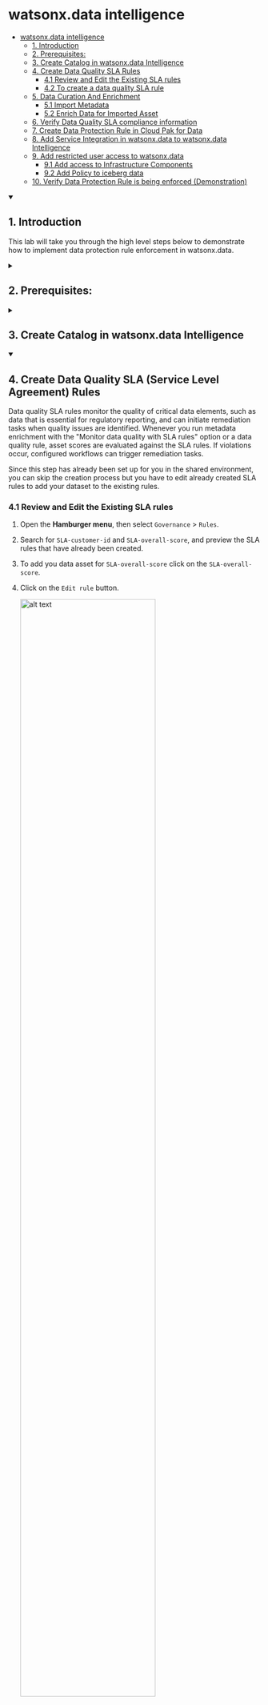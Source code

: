 # watsonx.data intelligence

- [watsonx.data intelligence](#watsonxdata-intelligence)
  - [1. Introduction](#1-introduction)
  - [2. Prerequisites:](#2-prerequisites)
  - [3. Create Catalog in watsonx.data Intelligence](#3-create-catalog-in-watsonxdata-intelligence)
  - [4. Create Data Quality SLA Rules](#4-create-data-quality-sla-rules)
    - [4.1 Review and Edit the Existing SLA rules](#41-review-and-edit-the-existing-sla-rules)
    - [4.2 To create a data quality SLA rule](#42-to-create-a-data-quality-sla-rule-if-needed-in-the-future)
  - [5. Data Curation And Enrichment](#5-data-curation-and-enrichment)
    - [5.1 Import Metadata](#51-import-metadata)
    - [5.2 Enrich Data for Imported Asset](#52-enrich-data-for-imported-asset)
  - [6. Verify Data Quality SLA compliance information](#6-verify-data-quality-sla-compliance-information)
  - [7. Create Data Protection Rule in Cloud Pak for Data](#7-create-data-protection-rule-in-cloud-pak-for-data)
  - [8. Add Service Integration in watsonx.data to watsonx.data Intelligence](#8-add-service-integration-in-watsonxdata-to-watsonxdata-intelligence)
  - [9. Add restricted user access to watsonx.data](#9-add-restricted-user-access-to-watsonxdata)
    - [9.1 Add access to Infrastructure Components](#91-add-access-to-infrastructure-components)
    - [9.2 Add Policy to iceberg data](#92-add-policy-to-iceberg-data)
  - [10. Verify Data Protection Rule is being enforced (Demonstration)](#10-verify-data-protection-rule-is-being-enforced-demonstration)

<details open id="1-introduction">
<summary><h2>1. Introduction</h2></summary>

This lab will take you through the high level steps below to demonstrate how to implement data protection rule enforcement in watsonx.data.
</details>

<details id="2-prerequisites">
<summary><h2>2. Prerequisites:</h2></summary>

- <strong>Note:</strong> The instructor had already created Enablement Catalog, imported business glossary and created data protection rules.

**Access watsonx.data Intelligence service**

[Service](https://dataplatform.cloud.ibm.com/home2?context=cpdaas)

</details>

<details id="3-create-catalog-in-watsonxdata-intelligence">
<summary><h2>3. Create Catalog in watsonx.data Intelligence</h2></summary>

<strong>⚠️ Warning:</strong> For the enablement session, the catalog has been created for you and will be shared by all students. For this reason, it's important that the connections and assets that we add in the lab are uniquely named.

The Catalog is the place where we will make watson.data connections and
data assets available to the business users.

When creating a catalog it's required to enable the option to `Enforce data protection and data location rules` if data protection rules will be used between the two services

<img src="./attachments/image6.png" alt="alt text" width="100%"><br>

For the enablement, the catalog has been created for you and will be shared by all students. For this reason, it's important that the connections and assets that we add in the lab are uniquely named.

We will do this by prefixing `FirstInitial+Lastname` for content we add to the catalog.

</details>

<details open id="4-create-data-quality-sla-rules">
<summary><h2>4. Create Data Quality SLA (Service Level Agreement) Rules</h2></summary>

Data quality SLA rules monitor the quality of critical data elements, such as data that is essential for regulatory reporting, and can initiate remediation tasks when quality issues are identified. Whenever you run metadata enrichment with the "Monitor data quality with SLA rules" option or a data quality rule, asset scores are evaluated against the SLA rules. If violations occur, configured workflows can trigger remediation tasks.

Since this step has already been set up for you in the shared environment, you can skip the creation process but you have to edit already created SLA rules to add your dataset to the existing rules.

<h3 id="41-review-and-edit-the-existing-sla-rules">4.1 Review and Edit the Existing SLA rules</h3>

1. Open the **Hamburger menu**, then select `Governance` > `Rules`.
2. Search for `SLA-customer-id` and `SLA-overall-score`, and preview the SLA rules that have already been created.
3. To add you data asset for `SLA-overall-score` click on the `SLA-overall-score`.
4. Click on the `Edit rule` button.

   <img src="./attachments/edit_sla1.png" alt="alt text" width="75%"><br>

5. Click `Next`

   <img src="./attachments/edit_sla2.png" alt="alt text" width="75%"><br>

6. In the field next to `Any data asset` add you asset name after entering comma.

   <img src="./attachments/edit_sla3.png" alt="alt text" width="75%"><br>

7. Click `update` button

<h3 id="42-to-create-a-data-quality-sla-rule-if-needed-in-the-future">4.2 To create a data quality SLA rule (if needed in the future)</h3>

- From the **Hamburger menu**, select `Governance` > `Rules` and click `Add rule` > `New data quality SLA rule`.

  <img src="./attachments/sla1.png" alt="alt text" width="75%"><br>

- Provide a rule name. Optionally, provide a description of what the rule does in the **Business definition** field. In this case, we will create an SLA rule for the `customer_id` column.

  <img src="./attachments/sla2.png" alt="alt text" width="75%"><br>

- Under **Asset selection**, choose `with one of the names` for `Any Data Asset`, then type `customer_id` in the asset name field and press **Enter**.
- Click on the **Add data quality criteria +** button.

  <img src="./attachments/sla3.png" alt="alt text" width="75%"><br>

- For **must have a**, select `overall data quality score`. For **equal to or greater than**, type `100`.
- Under **Action if any condition is not met**, click on the **select** button.

  <img src="./attachments/sla4.png" alt="alt text" width="75%"><br>

- From the **Remediation action configurations**, select `Data Quality SLA Rule Remediation`.

  <img src="./attachments/sla5.png" alt="alt text" width="75%"><br>

- Click **Create** to finalize the rule.

  <img src="./attachments/sla6.png" alt="alt text" width="75%"><br>

**Note**: Data quality SLA rules are essential for maintaining the integrity of critical data. They ensure that data quality issues are identified and addressed promptly through remediation workflows.

</details>

<details open id="5-data-curation-and-enrichment">
<summary><h2>5. Data Curation And Enrichment</h2></summary>

As mentioned above, for this lab, the instructor has already defined business vocabulary along with a set of published governance artifacts.

Now the data curation process can begin.

Data curation is the process of discovering and adding data assets to a project or a catalog, enriching them by assigning classifications, data classes, and business terms, and analyzing and improving the quality of the data.

Curation can be a very labor intensive and time consuming process, and for a lot of organizations, it's mostly done manually where data assets are curated one at a time. Advanced data curation, which is included with the Data Governance component of watsonx.data intelligence, and what will be used in this lab, is primarily an automated process where many of the curation tasks are completed automatically for multiple data assets simultaneously.

Depending on the curation tasks performed, the curation of the data assets can happen in a project, a catalog, or both, before the data is ready for use by data consumers. This lab will perfom the curation process in the project.

<h3 id="51-import-metadata">5.1 Import Metadata</h3>

**Choose your project**

- From the Hamburger menu, select `Projects`, `View all Projects`.
- Select the project which has your name as the suffix.

**Creating Metadata Import**

In this step, you will create the Metadata Import to import the Customer data asset from the Watsonx.Data's connection into the project.

- In order to create Metadata Import, click on `New Asset`.

  <img src="./attachments/MDI_New_asset.png" alt="alt text" width="75%"><br>

- Select the <Strong>Prepare data</Strong> goal from the menu on the left.

- Select the <Strong>Import metadata</Strong> for data assets task.

  <img src="./attachments/MDI_Import_MetaData.png" alt="alt text" width="75%"><br>

- Enter the name `customer_table_YourFirstnameLast3LettersLastName_MDI` and click `Next`.

  <img src="./attachments/MDI_Name.png" alt="alt text" width="75%"><br>

- Select the checkbox for the <Strong>Import asset metadata</Strong> and click `Next`.

  <img src="./attachments/MDI_Assest_Metadata.png" alt="alt text" width="75%"><br>

- Click on `Select` for `Connection`.

  <img src="./attachments/MDI_Connection.png" alt="alt text" width="75%"><br>

- Choose `ATT_Enablement_watsonx_data_presto` connection and click `Select`.

  <img src="./attachments/MDI_Select_Connection.png" alt="alt text" width="75%"><br>

- Click on `Select` under `Scope` Section.

  <img src="./attachments/MDI_Scope.png" alt="alt text" width="75%"><br>

- Select the `Select Assets` menu item.

  <img src="./attachments/MDI_Select_Assets.png" alt="alt text" width="75%"><br>

- Click on the arrow next to `postgres_catalog`.

  <img src="./attachments/MDI_postgres_catalog.png" alt="alt text" width="75%"><br>

- Click on the arrow next to `bankdemo`.

  <img src="./attachments/MDI_bank_Demo.png" alt="alt text" width="75%"><br>

- Click on `customers_table`and click `Select`.

  <img src="./attachments/MDI_customers_table.png" alt="alt text" width="75%"><br>

- Click `Next`

  <img src="./attachments/MDI_Source_Next.png" alt="alt text" width="75%"><br>

- Click `Next`

  <img src="./attachments/MDI_Job_next.png" alt="alt text" width="75%"><br>

- Click `Next`

  <img src="./attachments/MDI_Advanced_Next.png" alt="alt text" width="75%"><br>

  Take a minute to review the import before creating it. The Source and scope is importing 1 data asset from the watsonx.data presto connection into this project as the target and the import will be run after creation.

- Click `Create`

  <img src="./attachments/MDI_Review_Create.png" alt="alt text" width="75%"><br>

  The import process should run quickly. In a few seconds, the import process will begin adding the data assets selected in the import to the Imported assets list. To update the results, click on the Refresh button at the top of the page.

  When the import is complete, a message will appear at the top of the page: Metadata import complete. 1 assets were processed successfully. The data asset will appear in the Imported assets list and is now added to the project.

<h3 id="52-enrich-data-for-imported-asset">5.2 Enrich Data for Imported Asset</h3>

This section uses the Data Governance automated Metadata enrichment tool to enrich the data assets that were discovered and imported during the Metadata import processes that was just completed. Metadata imports can be used as input into Metadata enrichment processes to automatically profile the data, analyze and assess data quality, and assign data classifications and business terms by leveraging governance artifacts defined in the business glossary.

This is where all the work that was done up front building out a complete, meaningful, and cross-referenced business glossary, to establish a business ready governance foundation, pays dividends. Metadata enrichment can now leverage the data classes and business terms and automatically assign them and make suggestions during the metadata enrichment process. This saves organizations a tremendous amount of time and resources by alleviating the manual effort that would have been involved to accomplish the same result.

**Set Enrichment Options**

- Set Enrichment Options by clicking `Manage` tab in your project. Then choose `Metadata enrichment`, and scroll down to Term assignment methods and select:

  - Machine learning (A machine learning model is used to assign terms.)
  - Data-class-based assignments (Terms are assigned based on the data class assignment for a column)
  - Name matching (Terms are assigned based on the similarity between a term and the name of the asset or column.)
  - Gen AI based term assignment (Semantic Enrichment) With Gen AI based term assigment, domain-specific business terms are assigned and suggested by using the slate.30m.semantic-automation.c2c model. The model takes into account names and descriptions of assets and columns, and semantically matches terms with that metadata, assigning terms even if they aren't exact matches.

  <img src="./attachments/enrichmentoptions.png" alt="alt text" width="75%"><br>

**Create Metadata Enrichment Job**

- Switch back to the `Assets` Tab
- Select `New Asset`
- Select `Enrich data assets with metadata`
- Enter Name: `Customer MDE` and select `Next`
- If prompted to generate API key click `Generate key` to generate.

  <img src="./attachments/mda_apikey.png" alt="alt text" width="75%"><br>

- Select `Select data from project`
- Under Asset types, select `Metadata import`, choose the Metadata Import you created in the previous step, select the data asset under it by clicking the checkbox and `Select`

  <img src="./attachments/selectdataasset.png" alt="alt text" width="75%"><br>

- Your asset should be selected. Select `Next`
- Set Enrichment Objectives by enabling the following options:

  - Profile Data
  - Expand Metadata
  - Assign terms and classifications
  - Identify data quality checks
  - Run data quality analysis
  - Monitor Data quality with SLA rules

  <img src="./attachments/new-enrichment.png" alt="alt text" width="75%"><br>

  - Scroll down, Select `Select categories + `
  - Select [uncategorized] and `Customer Information` and `Select`

  <img src="./attachments/selectcategories.png" alt="alt text" width="75%"><br>

- Keep defaults for Sampling, Schedule enrichment Job and click `Next`

  <img src="./attachments/sampling.png" alt="alt text" width="75%"><br>

- Keep defaults to run the job now and click `Next`

  <img src="./attachments/schedulejob.png" alt="alt text" width="75%"><br>

- Enrichment options will be displayed. Select `Create` to start job

  <img src="./attachments/confirmenrich.png" alt="alt text" width="75%"><br>

The Data Scope will be analyzing one data asset imported from watsonx.data with an enrichment objective to Profile the data, analyze quality and assign terms across 2 categories using the Basic sampling method.

The enrichment process will take approximately 2-3 minutes to complete.
The status will change from `Not analyzed` to `In progress` to `Finished`.

**Review Enrichment Results**

Based on the enrichment scope and objectives, the Metadata enrichment tool automatically profiled the data, analyzed and assessed data quality, assigned and suggested business terms, and assigned data classes to all columns for the data assets included in the metadata enrichment job.

As the data steward, you will now review the proposed enrichment before publishing to the catalog for others to consume.

- Select the `Refresh` button to show the metadata enrichment or optionally browse to it: Select the `Project-Name` , Select the `Assets` tab and select `MDE`
- Go to the Columns tab

  <img src="./attachments/refresh.png" alt="alt text" width="75%"><br>

The table now has metadata!

<img src="./attachments/metadata.png" alt="alt text" width="75%"><br>

**Verify and Accept Suggested Descriptions**

AI can automatically generate **column descriptions** based on metadata and content patterns. These suggestions are indicated by an **AI** icon next to the description field.

- Review the **AI-suggested descriptions** for each column.
  You will see an **AI** icon next to any description that was generated by AI.

<img src="./attachments/description.png" alt="Description" width="100%"><br>

- Once you have verified the generated description, click the **AI** button and then click the **tick mark** (✔) next to the generated description to accept it.

<img src="./attachments/verify_description.png" alt="verify_description" width="100%"><br>

- After accepting, the description will move from the **Suggested description** section to the main **Description** field.

<img src="./attachments/verify_description2.png" alt="verify_description" width="100%"><br>

**Verify and Manually Assign Business Terms (if not suggested)**

Where watsonx.data intelligence met confidence thresholds, it automatically assigned business terms, data classes, and classifications.
When the model fails to meet the enrichment threshold set, it will make a suggestion (in purple). Let's explore

<img src="./attachments/suggestion.png" alt="alt text" width="75%"><br>

> **Note:**
> If a business term is **already assigned** to a column, **skip it** and select another column **that does not have a business term assigned** to complete this step.

- Click on the purple **`1 suggested`** bubble next to a column (for example, `risk_score`) that **does not already have a business term assigned**.
- Select the **Governance** tab on the right side and review the suggestion.
- Click the **Assign** button to accept the suggested business term.

  <img src="./attachments/risk-score.png" alt="alt text" width="75%"><br>

In the case where there may be ambiguity in the business term, the model may not make a suggestion.

- Hover over the **Business Term** column for a field (for example, `Address`) that **does not already have a business term** and select **View more**.
- Select the `Governance` tab on the right side and select the `+` button

  <img src="./attachments/address.png" alt="alt text" width="75%"><br>

- In the search bar, type `address`
- Select `Work Address` and `Assign`

  <img src="./attachments/assignworkaddr.png" alt="alt text" width="75%"><br>

A data steward would continue and assign values for all columns, but in the interest of time we are going to focus on what's needed to protect the data in the `SSN` and `Email Address` columns.

Now take a moment to explore the `Data Class` and `Classifications` metadata attributes that were assigned/suggested.

**Verify Data Classes**

Data protection rules require a criteria for the rule to fire on and can include user attributes and data asset properties.
For our lab, we are going to use the `Data class` attribute to classify the content in the columns to be protected.

- On the `SSN` row, review the assigned `Data Class` and set it to `US Social Security Number` if it was not automatically assigned.

<img src="./attachments/dataclasses1.png" alt="alt text" width="100%"><br>

- Optionally review and the `Classifications` and set to `Sensitive Personal Information`.

<img src="./attachments/dataclasses2.png" alt="alt text" width="100%"><br>

- On the `email` row, review the assigned `Data Class` and set it to `Email Address` if it was not automatically assigned.

<img src="./attachments/dataclasses3.png" alt="alt text" width="100%"><br>

- Optionally review and the `Classifications` and set to ` Personally Identifiable Information`.

Once you have verified the **Description**, **Business Terms**, **Data Class**, and **Classification** for each column:

- Click on the **three dots (⋮)** at the end of the row.
- Select the **Mark as reviewed** option.

This indicates that the **data steward** has verified and approved the information for that column.

<img src="./attachments/reviewed.png" alt="Mark as Reviewed" width="100%"><br>

When you are happy that your data is now properly identified and ready to be governed, you can add the enriched version back to the catalog

**Add Enriched data back to the Catalog**

- Navigate back to the asset view by clicking on the Asset tab

  <img src="./attachments/returntoasset.png" alt="alt text" width="25%"><br>

- Tick the checkbox next to the Data asset and click `Publish` in the blue bar

<img src="./attachments/publish.png" alt="alt text" width="75%"><br>

- Select the `ATT_CDO_Control_Plane_Enablement_Catalog` and select `Next`

<img src="./attachments/publish2.png" alt="alt text" width="75%"><br>

- On Review Assets Page, select `Publish`
- This will take a few minutes and when finished you will see a message `Publish completed 1 asset has been published to Bootcamp Catalog`

</details>

<details id="6-verify-data-quality-sla-compliance-information">
<summary><h2>6. Verify Data Quality SLA compliance information</h2></summary>

Earlier in this lab, we reviewed how to create **SLA rules** to monitor data quality. Now, let's verify the **SLA compliance information** for our enriched dataset.

- From the **Projects** page, open the project you created earlier.
- Under the **All assets** section, click on your table (for example, `jwales-customers-table`).

<img src="./attachments/slaverify1.png" alt="alt text" width="75%"><br>

- Navigate to the **Data Quality** tab.

<img src="./attachments/slaverify2.png" alt="alt text" width="75%"><br>

- Scroll down to the **SLA rule compliance and remediation** section. Here, you can review the SLA rules that have been automatically associated with your dataset.
- Click on the `SLA-overall-score` rule to view detailed insights, including the **Expected score**, **Current score**, and any **Deviation** from the expected SLA criteria.

<img src="./attachments/slaverify3.png" alt="alt text" width="75%"><br>

This step helps ensure that your data meets the established quality standards and that any violations can be identified and addressed through predefined remediation actions.

- From the Hamburger menu, select `Catalogs`, `View all Catalogs`
- Select the `Bootcamp Catalog` and verify the changes.

Before

<img src="./attachments/nometadata.png" alt="alt text" width="75%"><br>

After

<img src="./attachments/after2.png" alt="alt text" width="75%"><br>

</details>

<details id="7-create-data-protection-rule-in-cloud-pak-for-data">
<summary><h2>7. Create Data Protection Rule in Cloud Pak for Data</h2></summary>

Now that Data has been curated, it's time to apply data protection rules. For our use case, we want to protect Social Security numbers and email addresses from being viewable in the catalog.

Because we are working in a shared watsonx.data Intelligence environment, this step has already been done for you. Let's take a look at the rules that have been setup.

- Go to your `watsonx.data Intelligence` instance
- From the Hamburger menu, select `Governance`, `Rules`

  1. Preview the Protect US SSN and Email Rules

     For the lab, we've chosen to mask the SSN with the character X, and for the Email we will substitute data but could have also chosen to obfuscate or deny access instead.

     <img src="./attachments/protectssn.png" alt="alt text" width="75%"><br>

     <img src="./attachments/protect-email.png" alt="alt text" width="75%"><br>

</details>

<details id="8-add-service-integration-in-watsonxdata-to-watsonxdata-intelligence">
<summary><h2>8. Add Service Integration in watsonx.data to watsonx.data Intelligence</h2></summary>

- Go to `watsonx.data` service instance
- From the Hamburger menu, select `Access Control`
- Select `Integrations` tab

  <img src="./attachments/integrations.png" alt="alt text" width="75%"><br>

- Click `Integrate service +` button
- Select `IBM Knowledge Catalog`
- Under `Storage catalogs`, select all catalogs
- Add the watsonx.data Intelligence endpoint for your catalog by prepending api to your host:
  https://api.dataplatform.cloud.ibm.com (for SaaS Dallas)https://api.eu-gb.dataplatform.cloud.ibm.com (for London)
- Click `Integrate`
- ❗️Note: The service will not be activated by default.
- Click 3 dots to the right of the service integration and select `Activate`

  <img src="./attachments/integrate.png" alt="alt text" width="75%"><br>

- Click `Confirm` when prompted
- The integration will restart the presto engine.

  <img src="./attachments/integratecomplete.png" alt="alt text" width="75%"><br>

</details>

<details open id="9-add-restricted-user-access-to-watsonxdata">
<summary><h2>9. Add restricted user access to watsonx.data</h2></summary>

Data protection rules are enforced for users who are not administrators of the data resource. For the lab, our business users will belong to the `Data_Scientist` user group.

<h3 id="91-add-access-to-infrastructure-components">9.1 Add access to Infrastructure Components</h3>

- From the Hamburger menu, select `Access control` from `watsonx.data`
- In `Infrastructure` Tab, Click `Add Access +`
- Select checkbox next to `Items` to select all and click Next

  <img src="./attachments/image19.png" alt="alt text" width="75%"><br>

- Add data_scientist, click Next

  <img src="./attachments/image20.png" alt="alt text" width="75%"><br>

- Select the drop down and scroll to the right to select the appropriate roles for the restricted user group.

  - Select the `User` role for `Engines`
  - Select the `Reader` role for `storage`
  - Select the `User` role for `catalogs` you may have to scroll right to find them all

- Click Save

  <img src="./attachments/assignroles.png" alt="alt text" width="75%"><br>

<h3 id="92-add-policy-to-iceberg-data">9.2 Add Policy to iceberg data</h3>

- Switch to the `Policies` Tab

  <img src="./attachments/image21.png" alt="alt text" width="50%"><br>

- Click `Add Policy +`
- Name policy `postgres_allow`, and select `Policy status after creation` to `Active`, click Next
- Under Choose a resource to get started, Select all `postgres_catalog`
- Under Search tables enable `all` box
- Click Next
- Click `Add rule +`
- Under Details select Allow -> select all actions
- On the right, under Choose users or groups, click `Add +`
- Select `Data_Scientist` Group and select Add
- Click `Add`, `Add`, `Review` and `Create`

</details>

<details id="10-verify-data-protection-rule-is-being-enforced-demonstration">
<summary><h2>10. Verify Data Protection Rule is being enforced (Demonstration)</h2></summary>

- To demonstrate the data protection rule is being enforced, we must login to the environment with a user who is not an owner of the data.
- For the enablement, this is any user who has been added to the Data_Scientist group.
- :Instructor to Demonstrate:

  - Login as restricted user
  - Go to `watsonx.data Intelligence` Instance
  - Open the Catalog
  - Open Data Asset from watsonx.data
  - Click `Asset` tab

    <img src="./attachments/image23.png" alt="alt text" width="75%"><br>

In this lab you have seen how watsonx.data allows data stewards to enrich and catalogue data just like any other data in their enterprise.

Finished!

</details>
